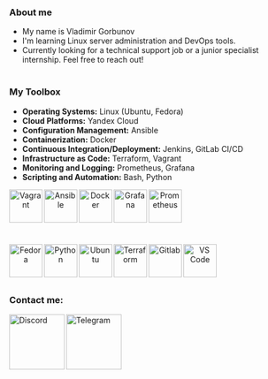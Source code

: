 ### About me
- My name is Vladimir Gorbunov
- I'm learning Linux server administration and DevOps tools.
- Currently looking for a technical support job or a junior specialist internship. Feel free to reach out! 
</br></br>

### My Toolbox
- **Operating Systems:** Linux (Ubuntu, Fedora)
- **Cloud Platforms:** Yandex Cloud
- **Configuration Management:** Ansible
- **Containerization:** Docker
- **Continuous Integration/Deployment:** Jenkins, GitLab CI/CD
- **Infrastructure as Code:** Terraform, Vagrant
- **Monitoring and Logging:** Prometheus, Grafana
- **Scripting and Automation:** Bash, Python
<p align="center">
<img align="left" alt="Vagrant" width="60px" src="https://cdn.jsdelivr.net/gh/devicons/devicon/icons/vagrant/vagrant-original-wordmark.svg" />
<img align="left" alt="Ansible" width="60px" src="https://cdn.jsdelivr.net/gh/devicons/devicon/icons/ansible/ansible-original-wordmark.svg" />
<img align="left" alt="Docker" width="60px" src="https://cdn.jsdelivr.net/gh/devicons/devicon/icons/docker/docker-original-wordmark.svg" />         
<img align="left" alt="Grafana" width="60px" src="https://cdn.jsdelivr.net/gh/devicons/devicon/icons/grafana/grafana-original-wordmark.svg" />
<img align="left" alt="Prometheus" width="60px" src="https://cdn.jsdelivr.net/gh/devicons/devicon/icons/prometheus/prometheus-original-wordmark.svg" /></p>
</br></br></br></br></br>
<p align="center">
<img align="left" alt="Fedora" width="60px" src="https://cdn.jsdelivr.net/gh/devicons/devicon/icons/fedora/fedora-original.svg" />
<img align="left" alt="Python" width="60px" src="https://cdn.jsdelivr.net/gh/devicons/devicon/icons/python/python-original-wordmark.svg" />
<img align="left" alt="Ubuntu" width="60px" src="https://cdn.jsdelivr.net/gh/devicons/devicon/icons/ubuntu/ubuntu-plain-wordmark.svg" />
<img align="left" alt="Terraform" width="60px" src="https://cdn.jsdelivr.net/gh/devicons/devicon/icons/terraform/terraform-original-wordmark.svg" />
<img align="left" alt="Gitlab" width="60px" src="https://cdn.jsdelivr.net/gh/devicons/devicon/icons/gitlab/gitlab-original-wordmark.svg" />
<img align="left" alt="VS Code" width="60px" src="https://cdn.jsdelivr.net/gh/devicons/devicon/icons/vscode/vscode-original-wordmark.svg" />
</p>

</br></br></br></br>
### Contact me:
[<img align="left" alt="Discord" width="100px" src="https://assets-global.website-files.com/6257adef93867e50d84d30e2/636e0b5061df29d55a92d945_full_logo_blurple_RGB.svg" /> ](https://discordapp.com/users/484067662524317744/)
[<img align="left" alt="Telegram" width="100px" src="https://upload.wikimedia.org/wikipedia/commons/5/5c/Telegram_Messenger.png" /> ](https://t.me/NightNR)
